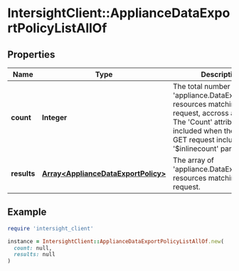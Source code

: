 # IntersightClient::ApplianceDataExportPolicyListAllOf

## Properties

| Name | Type | Description | Notes |
| ---- | ---- | ----------- | ----- |
| **count** | **Integer** | The total number of &#39;appliance.DataExportPolicy&#39; resources matching the request, accross all pages. The &#39;Count&#39; attribute is included when the HTTP GET request includes the &#39;$inlinecount&#39; parameter. | [optional] |
| **results** | [**Array&lt;ApplianceDataExportPolicy&gt;**](ApplianceDataExportPolicy.md) | The array of &#39;appliance.DataExportPolicy&#39; resources matching the request. | [optional] |

## Example

```ruby
require 'intersight_client'

instance = IntersightClient::ApplianceDataExportPolicyListAllOf.new(
  count: null,
  results: null
)
```

